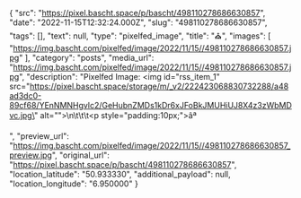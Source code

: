{
  "src": "https://pixel.bascht.space/p/bascht/498110278686630857",
  "date": "2022-11-15T12:32:24.000Z",
  "slug": "498110278686630857",
  "tags": [],
  "text": null,
  "type": "pixelfed_image",
  "title": "⛪",
  "images": [
    "https://img.bascht.com/pixelfed/image/2022/11/15//498110278686630857.jpg"
  ],
  "category": "posts",
  "media_url": "https://img.bascht.com/pixelfed/image/2022/11/15//498110278686630857.jpg",
  "description": "Pixelfed Image: <img id=\"rss_item_1\" src=\"https://pixel.bascht.space/storage/m/_v2/222423068830732288/a48ad3dc0-89cf68/YEnNMNHgvlc2/GeHubnZMDs1kDr6xJFoBkJMUHiUJ8X4z3zWbMDvc.jpg\" alt=\"\">\n\t\t\t<p style=\"padding:10px;\">âª</p>",
  "preview_url": "https://img.bascht.com/pixelfed/image/2022/11/15//498110278686630857_preview.jpg",
  "original_url": "https://pixel.bascht.space/p/bascht/498110278686630857",
  "location_latitude": "50.933330",
  "additional_payload": null,
  "location_longitude": "6.950000"
}